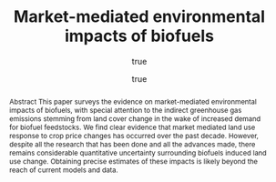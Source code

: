 ---
layout: single-bib-item
hidden: true
dup_sha1: "9399b388f4d74d0a9e55b35fa68bf8bbcc293b01"
attachments:
  -
    mimeType: "application/pdf"
    pub_id: "35be7ba0-270e-0f9e-b6a8-2dc547b7b706"
    updated: "1488223505.0"
    source_filename: "[article_pdf].pdf"
    article_pdf: "1"
    created: "1488223505.0"
    filename: "Hertel and Tyner 2013 - Market-mediated environmental impacts of biofuels.pdf"
    hasUpdates: "1"
    subfolders:
      - "All Papers/H"
    filesize: "733150"
    gdrive_needs_sync: "0"
    owner: "42827BEAD59011E587B2D52D02D06A8F"
    pub_trashed: "0"
    _id: "470fde88-931f-0064-b24b-3e9534edda03"
    gdrive_id: "0BzNObtVOlCh_U0lOazFYclRoWms"
    md5: "9ea0851d21a97ce24ae9d0954f459130"
duplicates:
abstract: "Abstract This paper surveys the evidence on market-mediated environmental impacts of biofuels, with special attention to the indirect greenhouse gas emissions stemming from land cover change in the wake of increased demand for biofuel feedstocks. We find clear evidence that market mediated land use response to crop price changes has occurred over the past decade. However, despite all the research that has been done and all the advances made, there remains considerable quantitative uncertainty surrounding biofuels induced land use change. Obtaining precise estimates of these impacts is likely beyond the reach of current models and data."
labels:
  - "e589e1f3-3708-005f-b5a2-1b034dc7ddc2"
citedByLink: "http://scholar.google.com/scholar?hl=en&lr=&num=30&cites=http://dx.doi.org/10.1016/j.gfs.2013.05.003"
citekey: "Hertel2013-mq"
id_list:
  - "sha1:62f127b4267a8b1031faa7ed1790801b45b6733c"
  - "dup_sha1:9399b388f4d74d0a9e55b35fa68bf8bbcc293b01"
  - "doi:10.1016/j.gfs.2013.05.003"
  - "url:http://dx.doi.org/10.1016/j.gfs.2013.05.003"
  - "url:http://www.sciencedirect.com/science/article/pii/S2211912413000229"
  - "url:http://www.sciencedirect.com/science/article/pii/S2211912413000229/pdfft?md5=d25e62ea89a32ddacf8bb24bc9057602&pid=1-s2.0-S2211912413000229-main.pdf"
  - "url:http://dx.doi.org/10.1016/j.gfs.2013.05.003?locatt=mode:legacy"
  - "url:http://linkinghub.elsevier.com/retrieve/pii/S2211912413000229"
  - "url:http://linkinghub.elsevier.com/retrieve/articleSelectSinglePerm?Redirect=http%3A%2F%2Fwww.sciencedirect.com%2Fscience%2Farticle%2Fpii%2FS2211912413000229%3Fvia%253Dihub&key=567181889720ed565c841a02a9ac573c2f4b078b"
  - "url:http://www.sciencedirect.com/science/article/pii/S2211912413000229?via%3Dihub"
autoCleaned: "1"
owner: "42827BEAD59011E587B2D52D02D06A8F"
autocompleted: "1"
foldersNamed:
imported: "1"
author:
  -
    last: "Hertel"
    level: "0.0"
    formatted: "Hertel TW"
    first: "Thomas W"
    _id: "15fb16ff-4a3b-02f0-924b-04aa692fcd02"
    bak: "Hertel, Thomas W."
    initials: "TW"
  -
    last: "Tyner"
    level: "0.0"
    formatted: "Tyner WE"
    first: "Wallace E"
    _id: "b6350c68-3737-083e-bd19-f0f524e2fde7"
    bak: "Tyner, Wallace E."
    initials: "WE"
collection_timestamps:
subfolders:
  - "All Papers/H"
issue: "2"
folders:
updated: "1488223612.24"
published_date: "2013"
original_citekey: "hertel2013market"
journal: "Global Food Security"
labelsNamed:
  - "pches_publications"
volume: "2"
doi: "10.1016/j.gfs.2013.05.003"
authors: "Hertel, TW and WE Tyner"
journal_checked: "1"
pages: "131-137"
publisher: "Elsevier"
sha1: "62f127b4267a8b1031faa7ed1790801b45b6733c"
created: "1488223503.14"
url:
  - "http://www.sciencedirect.com/science/article/pii/S2211912413000229"
  - "http://dx.doi.org/10.1016/j.gfs.2013.05.003"
  - "http://web.ics.purdue.edu/ hertel/data/uploads/publications/global-food-security-hertel-tyner.pdf"
  - "http://www.sciencedirect.com/science/article/pii/S2211912413000229/pdfft?md5=d25e62ea89a32ddacf8bb24bc9057602&pid=1-s2.0-S2211912413000229-main.pdf"
gs_cluster_id: "11130356775196642775"
issn: "2211-9124"
pubtype: "PP_ARTICLE"
keywords: "Agriculture; Biofuel; Energy Impacts"
published:
  literal: "2013/7"
  year: "2013"
pdf_restricted: "0"
title: "Market-mediated environmental impacts of biofuels"
crawl_urls:
  - "http://dx.doi.org/10.1016/j.gfs.2013.05.003"
  - "http://dx.doi.org/10.1016/j.gfs.2013.05.003?locatt=mode:legacy"
  - "http://linkinghub.elsevier.com/retrieve/pii/S2211912413000229"
  - "http://linkinghub.elsevier.com/retrieve/articleSelectSinglePerm?Redirect=http%3A%2F%2Fwww.sciencedirect.com%2Fscience%2Farticle%2Fpii%2FS2211912413000229%3Fvia%253Dihub&key=567181889720ed565c841a02a9ac573c2f4b078b"
  - "http://www.sciencedirect.com/science/article/pii/S2211912413000229?via%3Dihub"
  - "http://www.sciencedirect.com/science/article/pii/S2211912413000229"
  - "http://www.sciencedirect.com/science/article/pii/S2211912413000229/pdfft?md5=d25e62ea89a32ddacf8bb24bc9057602&pid=1-s2.0-S2211912413000229-main.pdf"
incomplete: "0"
---